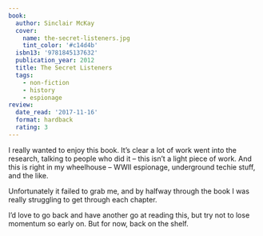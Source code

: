 ```yaml
---
book:
  author: Sinclair McKay
  cover:
    name: the-secret-listeners.jpg
    tint_color: '#c14d4b'
  isbn13: '9781845137632'
  publication_year: 2012
  title: The Secret Listeners
  tags:
    - non-fiction
    - history
    - espionage
review:
  date_read: '2017-11-16'
  format: hardback
  rating: 3
---
```


I really wanted to enjoy this book. It’s clear a lot of work went into the research, talking to people who did it – this isn’t a light piece of work. And this is right in my wheelhouse – WWII espionage, underground techie stuff, and the like.

Unfortunately it failed to grab me, and by halfway through the book I was really struggling to get through each chapter.

I’d love to go back and have another go at reading this, but try not to lose momentum so early on. But for now, back on the shelf.